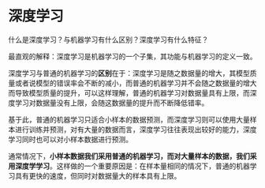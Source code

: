 # **深度学习**

什么是深度学习？与机器学习有什么区别？深度学习有什么特征？

最直观的解释：深度学习是机器学习的一个子集，其功能与机器学习的定义一致。

深度学习与普通的机器学习的**区别**在于：深度学习是随之数据量的增大，其模型质量或者说模型的错误率会不断的减小，而普通的机器学习并不会随之数据量的增大而导致模型质量的提升，可以这样理解，普通的机器学习对数据量具有上限，而深度学习对数据量没有上限，会随这数据量的提升而不断降低错率。

基于此，普通的机器学习只适合小样本的数据预测，而深度学习则可以使用大量样本进行训练并预测，对有大量的数据而言，深度学习往往表现出较好的能力，深度学习同时也可以对小样本数据进行预测。

通常情况下，**小样本数据我们采用普通的机器学习，而对大量样本的数据，我们采用深度学学习**。这样做的一个重要原因是：在样本量相同的情况下，普通的机器学习具有更快的速度，但同时对数据量大的样本具有上限。